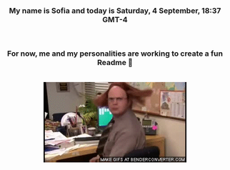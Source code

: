 


<div align="center">
<h3 >My name is Sofia and today is Saturday, 4 September, 18:37 GMT-4</h3><br>
<h3 >For now, me and my personalities are working to create a fun Readme 👋
</h3><br>
<img src='img/dwight.gif' alt='working...'/>
</div>

